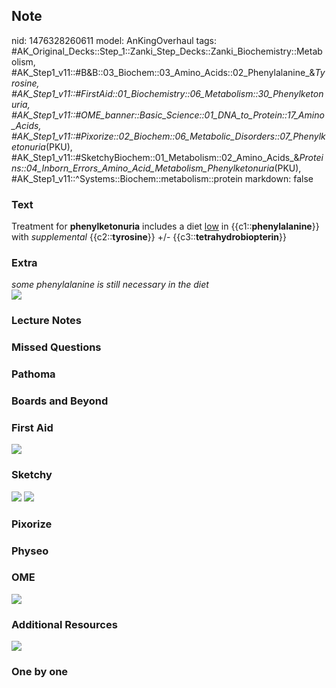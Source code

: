 ## Note
nid: 1476328260611
model: AnKingOverhaul
tags: #AK_Original_Decks::Step_1::Zanki_Step_Decks::Zanki_Biochemistry::Metabolism, #AK_Step1_v11::#B&B::03_Biochem::03_Amino_Acids::02_Phenylalanine_&_Tyrosine, #AK_Step1_v11::#FirstAid::01_Biochemistry::06_Metabolism::30_Phenylketonuria, #AK_Step1_v11::#OME_banner::Basic_Science::01_DNA_to_Protein::17_Amino_Acids, #AK_Step1_v11::#Pixorize::02_Biochem::06_Metabolic_Disorders::07_Phenylketonuria_(PKU), #AK_Step1_v11::#SketchyBiochem::01_Metabolism::02_Amino_Acids_&_Proteins::04_Inborn_Errors_Amino_Acid_Metabolism_Phenylketonuria_(PKU), #AK_Step1_v11::^Systems::Biochem::metabolism::protein
markdown: false

### Text
<div>
  Treatment for <b>phenylketonuria</b> includes a diet <u>low</u>
  in {{c1::<b>phenylalanine</b>}} with <i>supplemental</i>
  {{c2::<b>tyrosine</b>}} +/- {{c3::<b>tetrahydrobiopterin</b>}}
</div>

### Extra
<div>
  <i>some phenylalanine is still necessary in the diet</i>
</div><img src="paste-614747259011294.jpg">

### Lecture Notes


### Missed Questions


### Pathoma


### Boards and Beyond


### First Aid
<img src="tmpAmLjh1.png">

### Sketchy
<img src="Screen%20Shot%202021-01-07%20at%2015.13.23.jpg">
<img src="Screen%20Shot%202021-01-07%20at%2015.13.35.jpg">

### Pixorize


### Physeo


### OME
<div class="ome-widget">
  <a href=
  "https://onlinemeded.org/spa/dna-to-protein/amino-acids/acquire?ref=anki">
  <img src="_OME_AnkiFlashcards_Lesson_4.png"></a>
</div>

### Additional Resources
<img src="pku.jpg">

### One by one

